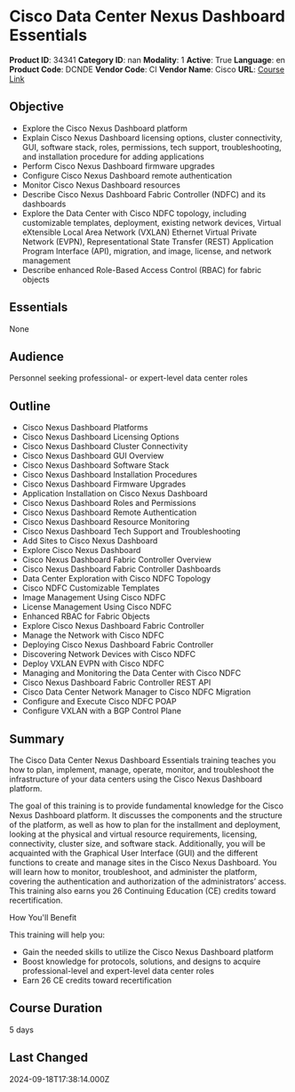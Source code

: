 # Cisco Data Center Nexus Dashboard Essentials

**Product ID**: 34341
**Category ID**: nan
**Modality**: 1
**Active**: True
**Language**: en
**Product Code**: DCNDE
**Vendor Code**: CI
**Vendor Name**: Cisco
**URL**: [Course Link](https://www.fastlaneus.com/course/cisco-dcnde)

## Objective
- Explore the Cisco Nexus Dashboard platform
- Explain Cisco Nexus Dashboard licensing options, cluster connectivity, GUI, software stack, roles, permissions, tech support, troubleshooting, and installation procedure for adding applications
- Perform Cisco Nexus Dashboard firmware upgrades
- Configure Cisco Nexus Dashboard remote authentication
- Monitor Cisco Nexus Dashboard resources
- Describe Cisco Nexus Dashboard Fabric Controller (NDFC) and its dashboards
- Explore the Data Center with Cisco NDFC topology, including customizable templates, deployment, existing network devices, Virtual eXtensible Local Area Network (VXLAN) Ethernet Virtual Private Network (EVPN), Representational State Transfer (REST) Application Program Interface (API), migration, and image, license, and network management
- Describe enhanced Role-Based Access Control (RBAC) for fabric objects

## Essentials
None

## Audience
Personnel seeking professional- or expert-level data center roles

## Outline
- Cisco Nexus Dashboard Platforms
- Cisco Nexus Dashboard Licensing Options
- Cisco Nexus Dashboard Cluster Connectivity
- Cisco Nexus Dashboard GUI Overview
- Cisco Nexus Dashboard Software Stack
- Cisco Nexus Dashboard Installation Procedures
- Cisco Nexus Dashboard Firmware Upgrades
- Application Installation on Cisco Nexus Dashboard
- Cisco Nexus Dashboard Roles and Permissions
- Cisco Nexus Dashboard Remote Authentication
- Cisco Nexus Dashboard Resource Monitoring
- Cisco Nexus Dashboard Tech Support and Troubleshooting
- Add Sites to Cisco Nexus Dashboard
- Explore Cisco Nexus Dashboard
- Cisco Nexus Dashboard Fabric Controller Overview
- Cisco Nexus Dashboard Fabric Controller Dashboards
- Data Center Exploration with Cisco NDFC Topology
- Cisco NDFC Customizable Templates
- Image Management Using Cisco NDFC
- License Management Using Cisco NDFC
- Enhanced RBAC for Fabric Objects
- Explore Cisco Nexus Dashboard Fabric Controller
- Manage the Network with Cisco NDFC
- Deploying Cisco Nexus Dashboard Fabric Controller
- Discovering Network Devices with Cisco NDFC
- Deploy VXLAN EVPN with Cisco NDFC
- Managing and Monitoring the Data Center with Cisco NDFC
- Cisco Nexus Dashboard Fabric Controller REST API
- Cisco Data Center Network Manager to Cisco NDFC Migration
- Configure and Execute Cisco NDFC POAP
- Configure VXLAN with a BGP Control Plane

## Summary
The Cisco Data Center Nexus Dashboard Essentials training teaches you how to plan, implement, manage, operate, monitor, and troubleshoot the infrastructure of your data centers using the Cisco Nexus Dashboard platform. 

The goal of this training is to provide fundamental knowledge for the Cisco Nexus Dashboard platform. It discusses the components and the structure of the platform, as well as how to plan for the installment and deployment, looking at the physical and virtual resource requirements, licensing, connectivity, cluster size, and software stack. Additionally, you will be acquainted with the Graphical User Interface (GUI) and the different functions to create and manage sites in the Cisco Nexus Dashboard. You will learn how to monitor, troubleshoot, and administer the platform, covering the authentication and authorization of the administrators’ access. This training also earns you 26 Continuing Education (CE) credits toward recertification. 
 
How You'll Benefit


This training will help you: 



- Gain the needed skills to utilize the Cisco Nexus Dashboard platform
- Boost knowledge for protocols, solutions, and designs to acquire professional-level and expert-level data center roles
- Earn 26 CE credits toward recertification

## Course Duration
5 days

## Last Changed
2024-09-18T17:38:14.000Z
